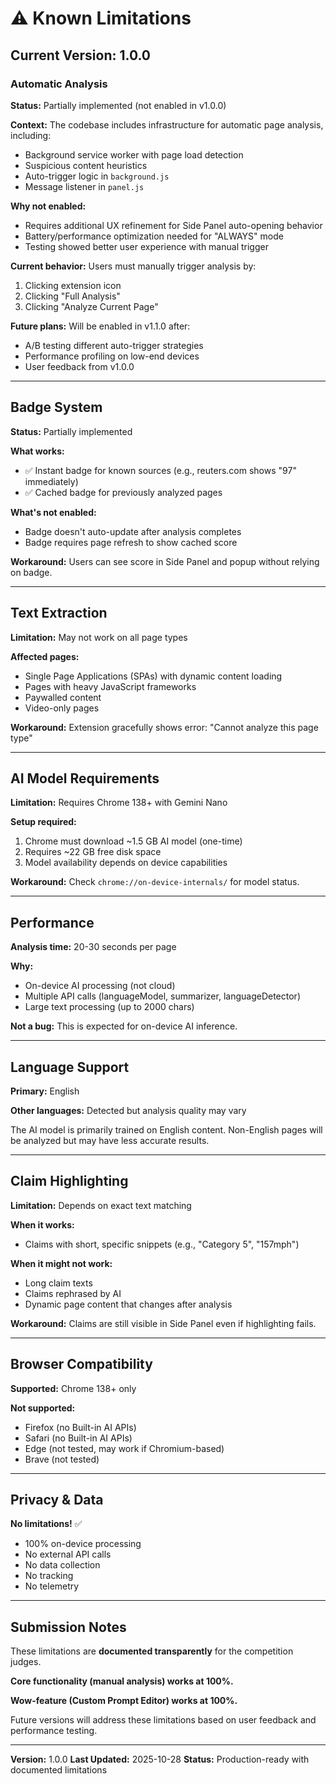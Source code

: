 # ⚠️ Known Limitations

## Current Version: 1.0.0

### Automatic Analysis
**Status:** Partially implemented (not enabled in v1.0.0)

**Context:**
The codebase includes infrastructure for automatic page analysis, including:
- Background service worker with page load detection
- Suspicious content heuristics
- Auto-trigger logic in `background.js`
- Message listener in `panel.js`

**Why not enabled:**
- Requires additional UX refinement for Side Panel auto-opening behavior
- Battery/performance optimization needed for "ALWAYS" mode
- Testing showed better user experience with manual trigger

**Current behavior:**
Users must manually trigger analysis by:
1. Clicking extension icon
2. Clicking "Full Analysis"
3. Clicking "Analyze Current Page"

**Future plans:**
Will be enabled in v1.1.0 after:
- A/B testing different auto-trigger strategies
- Performance profiling on low-end devices
- User feedback from v1.0.0

---

## Badge System

**Status:** Partially implemented

**What works:**
- ✅ Instant badge for known sources (e.g., reuters.com shows "97" immediately)
- ✅ Cached badge for previously analyzed pages

**What's not enabled:**
- Badge doesn't auto-update after analysis completes
- Badge requires page refresh to show cached score

**Workaround:**
Users can see score in Side Panel and popup without relying on badge.

---

## Text Extraction

**Limitation:** May not work on all page types

**Affected pages:**
- Single Page Applications (SPAs) with dynamic content loading
- Pages with heavy JavaScript frameworks
- Paywalled content
- Video-only pages

**Workaround:**
Extension gracefully shows error: "Cannot analyze this page type"

---

## AI Model Requirements

**Limitation:** Requires Chrome 138+ with Gemini Nano

**Setup required:**
1. Chrome must download ~1.5 GB AI model (one-time)
2. Requires ~22 GB free disk space
3. Model availability depends on device capabilities

**Workaround:**
Check `chrome://on-device-internals/` for model status.

---

## Performance

**Analysis time:** 20-30 seconds per page

**Why:**
- On-device AI processing (not cloud)
- Multiple API calls (languageModel, summarizer, languageDetector)
- Large text processing (up to 2000 chars)

**Not a bug:** This is expected for on-device AI inference.

---

## Language Support

**Primary:** English

**Other languages:** Detected but analysis quality may vary

The AI model is primarily trained on English content. Non-English pages will be analyzed but may have less accurate results.

---

## Claim Highlighting

**Limitation:** Depends on exact text matching

**When it works:**
- Claims with short, specific snippets (e.g., "Category 5", "157mph")

**When it might not work:**
- Long claim texts
- Claims rephrased by AI
- Dynamic page content that changes after analysis

**Workaround:**
Claims are still visible in Side Panel even if highlighting fails.

---

## Browser Compatibility

**Supported:** Chrome 138+ only

**Not supported:**
- Firefox (no Built-in AI APIs)
- Safari (no Built-in AI APIs)
- Edge (not tested, may work if Chromium-based)
- Brave (not tested)

---

## Privacy & Data

**No limitations!** ✅

- 100% on-device processing
- No external API calls
- No data collection
- No tracking
- No telemetry

---

## Submission Notes

These limitations are **documented transparently** for the competition judges.

**Core functionality (manual analysis) works at 100%.**

**Wow-feature (Custom Prompt Editor) works at 100%.**

Future versions will address these limitations based on user feedback and performance testing.

---

**Version:** 1.0.0
**Last Updated:** 2025-10-28
**Status:** Production-ready with documented limitations
